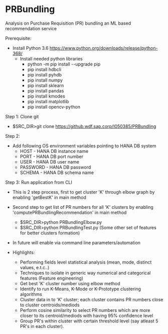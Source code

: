 # PRBundling
Analysis on Purchase Requisition (PR) bundling an ML based recommendation service

Prerequisite:
  * Install Python 3.6 https://www.python.org/downloads/release/python-368/ 
	* Install needed python libraries
		- python -m pip install --upgrade pip
		- pip install hdbcli
		- pip install pyhdb
		- pip install numpy
		- pip install sklearn
		- pip install pandas		
		- pip install kmodes
		- pip install matplotlib
		- pip install opencv-python
		
Step 1: Clone git
  * $SRC_DIR>git clone https://github.wdf.sap.corp/I050385/PRBundling

Step 2:
  * Add following OS environment variables pointing to HANA DB system
	- HOST - HANA DB instance name
	- PORT - HANA DB port number
	- USER - HANA DB user name
	- PASSWORD - HANA DB password
	- SCHEMA - HANA DB schema name
  
Step 3: Run application from CLI
  * This is 2 step process, first to get cluster 'K' through elbow graph by enabling 'getBestK' in main method 
  * Second step to get list of PR numbers for all 'K' clusters by enabling 'computePRBundlingRecommendation' in main method
	- $SRC_DIR>python PRBundlingElbow.py
	- $SRC_DIR>python PRBundlingTest.py (Some other set of features for better clusters formation)
  * In future will enable via command line parameters/automation

* Highlights:
	- Performing fields level statistical analysis (mean, mode, distinct values, e.t.c..)
	- Techniques to isolate in generic way numerical and categorical features (Feature engineering)
	- Get best 'K' cluster number using elbow method
	- Identify to run K-Means, K-Mode or K-Prototype clustering algorithms
	- Cluster data in to 'K' cluster; each cluster contains PR numbers close to cluster centroids/mediods
	- Perform cosine similarity to select PR numbers which are more closer to its centroid/mediods with having 95% confidence level
	- Group PR's within cluster with certain threshold level (say atleast 5 PR's in each cluster).

